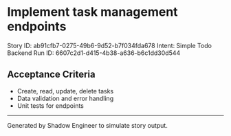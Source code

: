 # Implement task management endpoints

Story ID: ab91cfb7-0275-49b6-9d52-b7f034fda678
Intent: Simple Todo Backend
Run ID: 6607c2d1-d415-4b38-a636-b6c1dd30d544

## Acceptance Criteria
- Create, read, update, delete tasks
- Data validation and error handling
- Unit tests for endpoints

---
Generated by Shadow Engineer to simulate story output.
